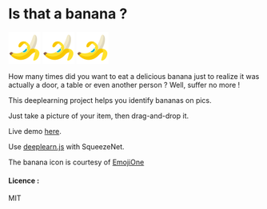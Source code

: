 # Is that a banana ?
![banana](https://github.com/Samuelfaure/is_that_a_banana/blob/master/src/assets/icons/banana64.png)
![banana](https://github.com/Samuelfaure/is_that_a_banana/blob/master/src/assets/icons/banana64.png)
![banana](https://github.com/Samuelfaure/is_that_a_banana/blob/master/src/assets/icons/banana64.png)

How many times did you want to eat a delicious banana just to realize it was
actually a door, a table or even another person ?
Well, suffer no more !

This deeplearning project helps you identify bananas on pics.

Just take a picture of your item, then drag-and-drop it.

Live demo [here](http://www.isthatabanana.com/).

Use [deeplearn.js](https://github.com/PAIR-code/deeplearnjs) with SqueezeNet.

The banana icon is courtesy of [EmojiOne](https://www.emojione.com/)

#### Licence :

MIT
